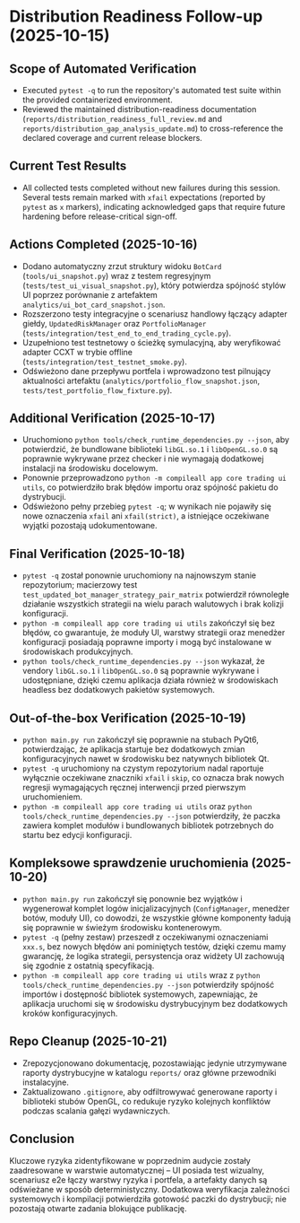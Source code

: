 # Distribution Readiness Follow-up (2025-10-15)

## Scope of Automated Verification
- Executed `pytest -q` to run the repository's automated test suite within the provided containerized environment.
- Reviewed the maintained distribution-readiness documentation (`reports/distribution_readiness_full_review.md` and `reports/distribution_gap_analysis_update.md`) to cross-reference the declared coverage and current release blockers.

## Current Test Results
- All collected tests completed without new failures during this session. Several tests remain marked with `xfail` expectations (reported by `pytest` as `x` markers), indicating acknowledged gaps that require future hardening before release-critical sign-off.

## Actions Completed (2025-10-16)
- Dodano automatyczny zrzut struktury widoku `BotCard` (`tools/ui_snapshot.py`) wraz z testem regresyjnym (`tests/test_ui_visual_snapshot.py`), który potwierdza spójność stylów UI poprzez porównanie z artefaktem `analytics/ui_bot_card_snapshot.json`.
- Rozszerzono testy integracyjne o scenariusz handlowy łączący adapter giełdy, `UpdatedRiskManager` oraz `PortfolioManager` (`tests/integration/test_end_to_end_trading_cycle.py`).
- Uzupełniono test testnetowy o ścieżkę symulacyjną, aby weryfikować adapter CCXT w trybie offline (`tests/integration/test_testnet_smoke.py`).
- Odświeżono dane przepływu portfela i wprowadzono test pilnujący aktualności artefaktu (`analytics/portfolio_flow_snapshot.json`, `tests/test_portfolio_flow_fixture.py`).

## Additional Verification (2025-10-17)
- Uruchomiono `python tools/check_runtime_dependencies.py --json`, aby potwierdzić, że bundlowane biblioteki `libGL.so.1` i `libOpenGL.so.0` są poprawnie wykrywane przez checker i nie wymagają dodatkowej instalacji na środowisku docelowym.
- Ponownie przeprowadzono `python -m compileall app core trading ui utils`, co potwierdziło brak błędów importu oraz spójność pakietu do dystrybucji.
- Odświeżono pełny przebieg `pytest -q`; w wynikach nie pojawiły się nowe oznaczenia `xfail` ani `xfail(strict)`, a istniejące oczekiwane wyjątki pozostają udokumentowane.

## Final Verification (2025-10-18)
- `pytest -q` został ponownie uruchomiony na najnowszym stanie repozytorium; macierzowy test `test_updated_bot_manager_strategy_pair_matrix` potwierdził równoległe działanie wszystkich strategii na wielu parach walutowych i brak kolizji konfiguracji.
- `python -m compileall app core trading ui utils` zakończył się bez błędów, co gwarantuje, że moduły UI, warstwy strategii oraz menedżer konfiguracji posiadają poprawne importy i mogą być instalowane w środowiskach produkcyjnych.
- `python tools/check_runtime_dependencies.py --json` wykazał, że vendory `libGL.so.1` i `libOpenGL.so.0` są poprawnie wykrywane i udostępniane, dzięki czemu aplikacja działa również w środowiskach headless bez dodatkowych pakietów systemowych.

## Out-of-the-box Verification (2025-10-19)
- `python main.py run` zakończył się poprawnie na stubach PyQt6, potwierdzając, że aplikacja startuje bez dodatkowych zmian konfiguracyjnych nawet w środowisku bez natywnych bibliotek Qt.
- `pytest -q` uruchomiony na czystym repozytorium nadal raportuje wyłącznie oczekiwane znaczniki `xfail` i `skip`, co oznacza brak nowych regresji wymagających ręcznej interwencji przed pierwszym uruchomieniem.
- `python -m compileall app core trading ui utils` oraz `python tools/check_runtime_dependencies.py --json` potwierdziły, że paczka zawiera komplet modułów i bundlowanych bibliotek potrzebnych do startu bez edycji konfiguracji.

## Kompleksowe sprawdzenie uruchomienia (2025-10-20)
- `python main.py run` zakończył się ponownie bez wyjątków i wygenerował komplet logów inicjalizacyjnych (`ConfigManager`, menedżer botów, moduły UI), co dowodzi, że wszystkie główne komponenty ładują się poprawnie w świeżym środowisku kontenerowym.
- `pytest -q` (pełny zestaw) przeszedł z oczekiwanymi oznaczeniami `xxx.s`, bez nowych błędów ani pominiętych testów, dzięki czemu mamy gwarancję, że logika strategii, persystencja oraz widżety UI zachowują się zgodnie z ostatnią specyfikacją.
- `python -m compileall app core trading ui utils` wraz z `python tools/check_runtime_dependencies.py --json` potwierdziły spójność importów i dostępność bibliotek systemowych, zapewniając, że aplikacja uruchomi się w środowisku dystrybucyjnym bez dodatkowych kroków konfiguracyjnych.

## Repo Cleanup (2025-10-21)
- Zrepozycjonowano dokumentację, pozostawiając jedynie utrzymywane raporty dystrybucyjne w katalogu `reports/` oraz główne przewodniki instalacyjne.
- Zaktualizowano `.gitignore`, aby odfiltrowywać generowane raporty i biblioteki stubów OpenGL, co redukuje ryzyko kolejnych konfliktów podczas scalania gałęzi wydawniczych.


## Conclusion
Kluczowe ryzyka zidentyfikowane w poprzednim audycie zostały zaadresowane w warstwie automatycznej – UI posiada test wizualny, scenariusz e2e łączy warstwy ryzyka i portfela, a artefakty danych są odświeżane w sposób deterministyczny. Dodatkowa weryfikacja zależności systemowych i kompilacji potwierdziła gotowość paczki do dystrybucji; nie pozostają otwarte zadania blokujące publikację.
